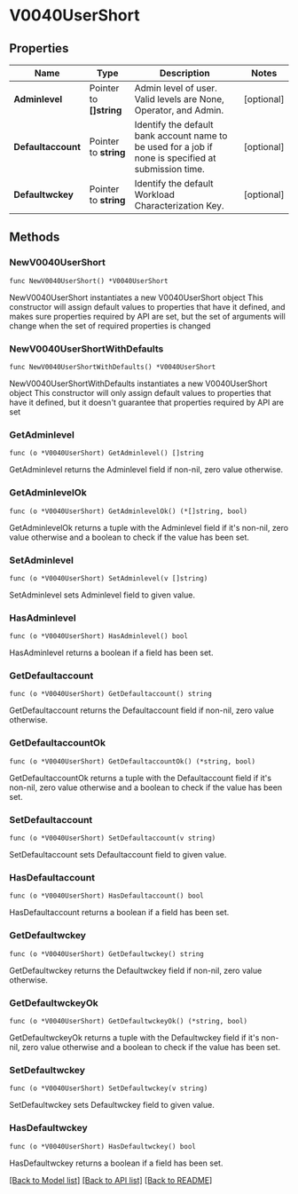 # V0040UserShort

## Properties

Name | Type | Description | Notes
------------ | ------------- | ------------- | -------------
**Adminlevel** | Pointer to **[]string** | Admin level of user.  Valid levels are None, Operator, and Admin. | [optional] 
**Defaultaccount** | Pointer to **string** | Identify the default bank account name to be used for a job if none is specified at submission time. | [optional] 
**Defaultwckey** | Pointer to **string** | Identify the default Workload Characterization Key. | [optional] 

## Methods

### NewV0040UserShort

`func NewV0040UserShort() *V0040UserShort`

NewV0040UserShort instantiates a new V0040UserShort object
This constructor will assign default values to properties that have it defined,
and makes sure properties required by API are set, but the set of arguments
will change when the set of required properties is changed

### NewV0040UserShortWithDefaults

`func NewV0040UserShortWithDefaults() *V0040UserShort`

NewV0040UserShortWithDefaults instantiates a new V0040UserShort object
This constructor will only assign default values to properties that have it defined,
but it doesn't guarantee that properties required by API are set

### GetAdminlevel

`func (o *V0040UserShort) GetAdminlevel() []string`

GetAdminlevel returns the Adminlevel field if non-nil, zero value otherwise.

### GetAdminlevelOk

`func (o *V0040UserShort) GetAdminlevelOk() (*[]string, bool)`

GetAdminlevelOk returns a tuple with the Adminlevel field if it's non-nil, zero value otherwise
and a boolean to check if the value has been set.

### SetAdminlevel

`func (o *V0040UserShort) SetAdminlevel(v []string)`

SetAdminlevel sets Adminlevel field to given value.

### HasAdminlevel

`func (o *V0040UserShort) HasAdminlevel() bool`

HasAdminlevel returns a boolean if a field has been set.

### GetDefaultaccount

`func (o *V0040UserShort) GetDefaultaccount() string`

GetDefaultaccount returns the Defaultaccount field if non-nil, zero value otherwise.

### GetDefaultaccountOk

`func (o *V0040UserShort) GetDefaultaccountOk() (*string, bool)`

GetDefaultaccountOk returns a tuple with the Defaultaccount field if it's non-nil, zero value otherwise
and a boolean to check if the value has been set.

### SetDefaultaccount

`func (o *V0040UserShort) SetDefaultaccount(v string)`

SetDefaultaccount sets Defaultaccount field to given value.

### HasDefaultaccount

`func (o *V0040UserShort) HasDefaultaccount() bool`

HasDefaultaccount returns a boolean if a field has been set.

### GetDefaultwckey

`func (o *V0040UserShort) GetDefaultwckey() string`

GetDefaultwckey returns the Defaultwckey field if non-nil, zero value otherwise.

### GetDefaultwckeyOk

`func (o *V0040UserShort) GetDefaultwckeyOk() (*string, bool)`

GetDefaultwckeyOk returns a tuple with the Defaultwckey field if it's non-nil, zero value otherwise
and a boolean to check if the value has been set.

### SetDefaultwckey

`func (o *V0040UserShort) SetDefaultwckey(v string)`

SetDefaultwckey sets Defaultwckey field to given value.

### HasDefaultwckey

`func (o *V0040UserShort) HasDefaultwckey() bool`

HasDefaultwckey returns a boolean if a field has been set.


[[Back to Model list]](../README.md#documentation-for-models) [[Back to API list]](../README.md#documentation-for-api-endpoints) [[Back to README]](../README.md)


